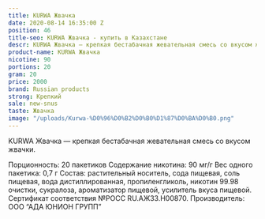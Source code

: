 ```yaml
---
title: KURWA Жвачка
date: 2020-08-14 16:35:00 Z
position: 46
title-seo: KURWA Жвачка - купить в Казахстане
descr: KURWA Жвачка — крепкая бестабачная жевательная смесь со вкусом жвачки
product-name: KURWA Жвачка
nicotine: 90
portions: 20
gram: 20
price: 2000
brand: Russian products
strong: Крепкий
sale: new-snus
taste: Жвачка
image: "/uploads/Kurwa-%D0%96%D0%B2%D0%B0%D1%87%D0%BA%D0%B0.png"
---
```


KURWA Жвачка — крепкая бестабачная жевательная смесь со вкусом жвачки.

Порционность: 20 пакетиков
Содержание никотина: 90 мг/г
Вес одного пакетика: 0,7 г
Состав: растительный носитель, сода пищевая, соль пищевая, вода дистиллированная, пропиленгликоль, никотин 99.98 очистки, сукралоза, ароматизатор пищевой, усилитель вкуса пищевой.
Сертификат соответствия №РОСС RU.АЖ33.Н00870.
Производитель: ООО “АДА ЮНИОН ГРУПП”